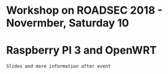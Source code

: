 # Workshop on ROADSEC 2018 - Novermber, Saturday 10

# Raspberry PI 3 and OpenWRT

```Slides and more information after event```

